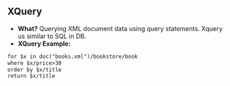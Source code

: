 ## XQuery
- **What?** Querying XML document data using query statements. Xquery us similar to SQL in DB.
- **XQuery Example:**
```xml
for $x in doc("books.xml")/bookstore/book
where $x/price>30
order by $x/title
return $x/title
```
